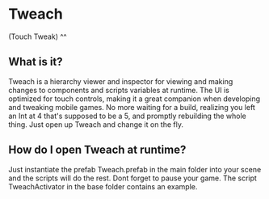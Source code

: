 # Tweach
(Touch Tweak) ^^

## What is it?

Tweach is a hierarchy viewer and inspector for viewing and making changes to components
and scripts variables at runtime. The UI is optimized for touch controls, making it a
great companion when developing and tweaking mobile games. No more waiting for a build,
realizing you left an Int at 4 that's supposed to be a 5, and promptly rebuilding the
whole thing. Just open up Tweach and change it on the fly.

## How do I open Tweach at runtime?

Just instantiate the prefab Tweach.prefab in the main folder into your scene and the
scripts will do the rest. Dont forget to pause your game. The script TweachActivator
in the base folder contains an example.
